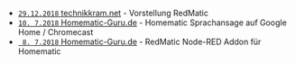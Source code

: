 * [`29.12.2018` technikkram.net](https://technikkram.net/2018/12/vorstellung-redmatic-nodered-als-addon-fuer-die-ccu3-oder-raspberrymatic) - Vorstellung RedMatic
* [`10. 7.2018` Homematic-Guru.de](https://homematic-guru.de/homematic-sprachansage-auf-google-home-chromecast) - Homematic Sprachansage auf Google Home / Chromecast
* [` 8. 7.2018` Homematic-Guru.de](https://homematic-guru.de/redmatic-node-red-addon-fuer-homematic) - RedMatic Node-RED Addon für Homematic
